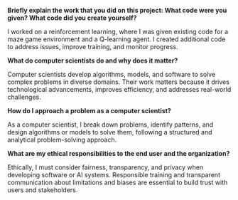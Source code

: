 **Briefly explain the work that you did on this project: What code were you given? What code did you create yourself?**

I worked on a reinforcement learning, where I was given existing code for a maze game environment and a Q-learning agent. I created additional code to address issues, improve training, and monitor progress.

**What do computer scientists do and why does it matter?**

Computer scientists develop algorithms, models, and software to solve complex problems in diverse domains. Their work matters because it drives technological advancements, improves efficiency, and addresses real-world challenges.

**How do I approach a problem as a computer scientist?**

As a computer scientist, I break down problems, identify patterns, and design algorithms or models to solve them, following a structured and analytical problem-solving approach.

**What are my ethical responsibilities to the end user and the organization?**

Ethically, I must consider fairness, transparency, and privacy when developing software or AI systems. Responsible training and transparent communication about limitations and biases are essential to build trust with users and stakeholders.
